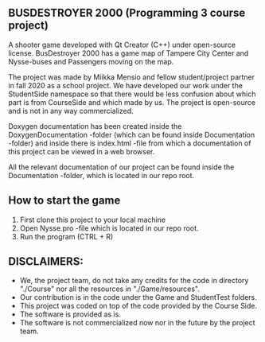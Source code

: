 ## BUSDESTROYER 2000 (Programming 3 course project)
A shooter game developed with Qt Creator (C++) under open-source license. BusDestroyer 2000 has a game map of Tampere City Center and Nysse-buses and Passengers moving on the map.

The project was made by Miikka Mensio and fellow student/project partner in fall 2020 as a school project. We have developed our work under the StudentSide namespace so that there would be less confusion about which part is from CourseSide and which made by us. The project is open-source and is not in any way commercialized.

Doxygen documentation has been created inside the DoxygenDocumentation -folder (which can be found inside Documentation -folder) and inside there is index.html -file from which a documentation of this project can be viewed in a web browser.

All the relevant documentation of our project can be found inside the Documentation -folder, which is located in our repo root.

## How to start the game
1) First clone this project to your local machine
2) Open Nysse.pro -file which is located in our repo root.
3) Run the program (CTRL + R)

## DISCLAIMERS:
- We, the project team, do not take any credits for the code in directory "./Course" nor all the resources in "./Game/resources".
- Our contribution is in the code under the Game and StudentTest folders.
- This project was coded on top of the code provided by the Course Side.
- The software is provided as is.
- The software is not commercialized now nor in the future by the project team.

